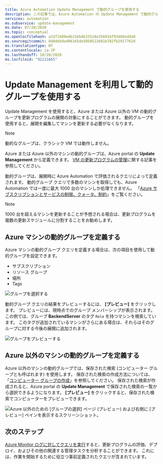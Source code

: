 ```yaml
---
title: Azure Automation Update Management で動的グループを使用する
description: この記事では、Azure Automation の Update Management で動的グループを使用する方法について説明します。
services: automation
ms.subservice: update-management
ms.date: 07/28/2020
ms.topic: conceptual
ms.openlocfilehash: a2df2489e4b216b4b33524e35691bf93468edda0
ms.sourcegitcommit: 8d8deb9a406165de5050522681b782fb2917762d
ms.translationtype: HT
ms.contentlocale: ja-JP
ms.lasthandoff: 10/20/2020
ms.locfileid: "92221665"
---
```

# <a name="use-dynamic-groups-with-update-management"></a>Update Management を利用して動的グループを使用する

Update Management を使用すると、Azure または Azure 以外の VM の動的グループを更新プログラムの展開の対象にすることができます。 動的グループを使用すると、展開を編集してマシンを更新する必要がなくなります。

> [!NOTE]
> 動的なグループは、クラシック VM では動作しません。

Azure または Azure 以外のマシンの動的グループは、Azure portal の **Update Management** から定義できます。 [VM の更新プログラムの管理](manage-updates-for-vm.md)に関する記事を参照してください。

動的グループは、展開時に Azure Automation で評価されるクエリによって定義されます。 動的グループ クエリで多数のマシンを取得しても、Azure Automation では一度に最大 1000 台のマシンしか処理できません。 「[Azure サブスクリプションとサービスの制限、クォータ、制約](../../azure-resource-manager/management/azure-subscription-service-limits.md#update-management)」をご覧ください。

> [!NOTE]
> 1000 台を超えるマシンを更新することが予想される場合は、更新プログラムを複数の更新スケジュールに分割することをお勧めします。 

## <a name="define-dynamic-groups-for-azure-machines"></a>Azure マシンの動的グループを定義する

Azure マシンの動的グループ クエリを定義する場合は、次の項目を使用して動的グループを設定できます。

* サブスクリプション
* リソース グループ
* 場所
* Tags

![グループを選択する](./media/configure-groups/select-groups.png)

動的グループ クエリの結果をプレビューするには、 **[プレビュー]** をクリックします。 プレビューには、現時点でのグループ メンバーシップが表示されます。 この例では、グループ **BackendServer** のタグ `Role` を持つマシンを検索しています。 このタグが追加されているマシンがさらにある場合は、それらはそのグループに対する今後の展開に追加されます。

![グループをプレビューする](./media/configure-groups/preview-groups.png)

## <a name="define-dynamic-groups-for-non-azure-machines"></a>Azure 以外のマシンの動的グループを定義する

Azure 以外のマシンの動的グループでは、保存された検索 (コンピューター グループとも呼ばれます) を使用します。 保存された検索の作成方法については、「[コンピューター グループの作成](../../azure-monitor/platform/computer-groups.md#creating-a-computer-group)」を参照してください。 保存された検索が作成されると、Azure portal の **Update Management** で保存された検索の一覧から選択できるようになります。 **[プレビュー]** をクリックすると、保存された検索でコンピューターをプレビューできます。

![Azure 以外のための [グループの選択] ページ (プレビュー) および右側に [プレビュー] ペインを表示するスクリーンショット。](./media/configure-groups/select-groups-2.png)

## <a name="next-steps"></a>次のステップ

[Azure Monitor ログに対してクエリを実行](query-logs.md)すると、更新プログラムの評価、デプロイ、およびその他の関連する管理タスクを分析することができます。 これには、作業を開始するために役立つ事前定義されたクエリが含まれています。
